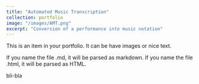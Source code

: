 ```yaml
---
title: "Automated Music Transcription"
collection: portfolio
image: "/images/AMT.png"
excerpt: "Conversion of a performance into music notation"
---
```


This is an item in your portfolio. It can be have images or nice text. 

If you name the file .md, it will be parsed as markdown. If you name the file .html, it will be parsed as HTML. 

bli-bla